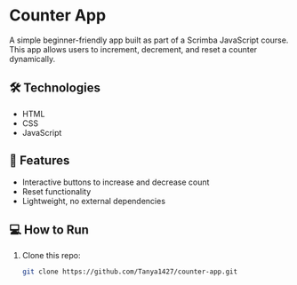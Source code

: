 # Counter App

A simple beginner-friendly app built as part of a Scrimba JavaScript course.  
This app allows users to increment, decrement, and reset a counter dynamically.

## 🛠️ Technologies
- HTML
- CSS
- JavaScript

## 🚀 Features
- Interactive buttons to increase and decrease count
- Reset functionality
- Lightweight, no external dependencies

## 💻 How to Run
1. Clone this repo:
   ```bash
   git clone https://github.com/Tanya1427/counter-app.git
